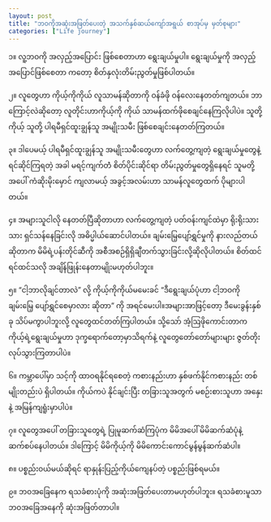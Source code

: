 ```yaml
---
layout: post
title: "ဘဝကိုအဆုံးအဖြတ်ပေးတဲ့ အသက်နှစ်ဆယ်ကျော်အရွယ် စာအုပ်မှ မှတ်စုများ"
categories: ["Life journey"]
---
```


၁။ လူ့ဘဝကို အလှည့်အပြောင်း ဖြစ်စေတာဟာ ရွေးချယ်မှုပါ။ ရွေးချယ်မှုကို အလှည့်အပြောင်ဖြစ်စေတာ ကတော့ စိတ်နှလုံးတိမ်းညွတ်မှုဖြစ်ပါတယ်။

၂။ လူတွေဟာ ကိုယ့်ကိုကိုယ် လူသာမန်ဆိုတာကို ဝန်ခံဖို ဝန်လေးနေတတ်ကျတယ်။ ဘာကြောင့်လဲဆိုတော့ လူတိုင်းဟာကိုယ့်ကို ကိုယ် သာမန်ထက်ဖိုစေချင်နေကြလိုပါပဲ။ သူတို့ကိုယ့် သူတို့ ပါရမီရှင်ထူးချွန်သူ အမျိုးသမီး ဖြစ်စေချင်းနေတတ်ကြတယ်။
 <!-- more -->

၃။ ဒါပေမယ့် ပါရမီရှင်ထူးချွန်သူ အမျိုးသမီးတွေဟာ လက်တွေ့ကျတဲ့ ရွေးချယ်မှုတွေနဲ့ ရင်ဆိုင်ကြရတဲ့ အခါ မရင့်ကျက်တဲံ စိတ်ပိုင်းဆိုင်ရာ တိမ်းညွတ်မှုတွေရှိနေရင် သူမတို့အပေါ် ကံဆိုးမိုးမှောင် ကျလာမယ့် အခွင့်အလမ်းဟာ သာမန်လူတွေထက် ပိုများပါတယ်။

၄။ အများသူငါလို နေတတ်ပြီဆိုတာဟာ လက်တွေ့ကျတဲ့ ပတ်ဝန်းကျင်ထဲမှာ ရိုးရိုးသားသား ရှင်သန်နေခြင်းလို အဓိပ္မါယ်ဆောင်ပါတယ်။ ချမ်းမြေ့ပျော်ရွှင်မှုကို နားလည်တယ် ဆိုတာက မိမိရဲ့ပန်းတိုင်ဆီကို အစီအစဉ်ရှိရှိချီတက်သွားခြင်းလို့ဆိုလိုပါတယ်။ စိတ်ထင်ရင်ထင်သလို အချိန်ဖြုန်းနေတာမျိုးမဟုတ်ပါဘူး။

၅။ “ငါ့ဘာလိုချင်တာလဲ” လို့ ကိုယ့်ကိုကိုယ်မမေးခင် “ဒီရွေးချယ်ပုံဟာ ငါ့ဘဝကို ချမ်းမြေ့ ပျော်ရွှင်စေမှာလား ဆိုတာ”  ကို အရင်မေးပါ။အများအာဖြင့်တော့ ဒီမေးခွန်းနှစ်ခု သိပ်မကွာပါဘူးလို့ လူတွေထင်တတ်ကြပါတယ်။ သို့သော် အံ့ဩဖိုကောင်းတာက ကိုယ့်ရဲ့ရွေးချယ်မှုဟာ ဒုက္ခရောက်တော့မှာသိရက်နဲ့ လူတွေတော်တော်များများ  ဇွတ်တိုးလုပ်သွားကြတာပါပဲ။

၆။ ကမ္ဘာပေါ်မှာ သင့်ကို ထာဝရနိုင်ရစေတဲ့ ကစားနည်းဟာ နှစ်ဖက်နိုင်ကစားနည်း တစ်မျိုးတည်းပဲ ရှိပါတယ်။ ကိုယ်ကပဲ နိုင်ချင်းပြီး တခြားသူအတွက် မစဉ်းစားသူဟာ အနှေးနဲ့ အမြန်ကျရူံးမှာပါပဲ။

၇။ လူတွေအပေါ် တခြားသူတွေရဲ့ ပြုမူဆက်ဆံကြပုံက မိမိအပေါ် မိမိဆက်ဆံပုံနဲ့ ဆက်စပ်နေပါတယ်။ ဒါကြောင့်  မိမိကိုယ့်ကို မိမိကောင်းကောင်မွန်မွန်ဆက်ဆံပါ။

၈။ ပစ္စည်းဝယ်မယ်ဆိုရင် ရာနှုန်းပြည့်ကိုယ်ကျေနပ်တဲ့ ပစ္စည်းဖြစ်ရမယ်။

၉။ ဘဝအခြေနေက ရသခံစားပုံကို အဆုံးအဖြတ်ပေးတာမဟုတ်ပါဘူး။ ရသခံစားမူသာ ဘဝအခြေအနေကို ဆုံးအဖြတ်တာပါ။
